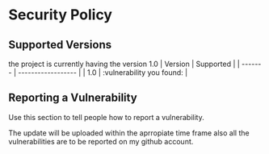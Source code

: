 # Security Policy

## Supported Versions

the project is currently having the version 1.0 
| Version | Supported          |
| ------- | ------------------ |
| 1.0   | :vulnerability you found: |


## Reporting a Vulnerability

Use this section to tell people how to report a vulnerability.

The update will be uploaded within the aprropiate time frame also all the vulnerabilities are to be reported on my github account. 
